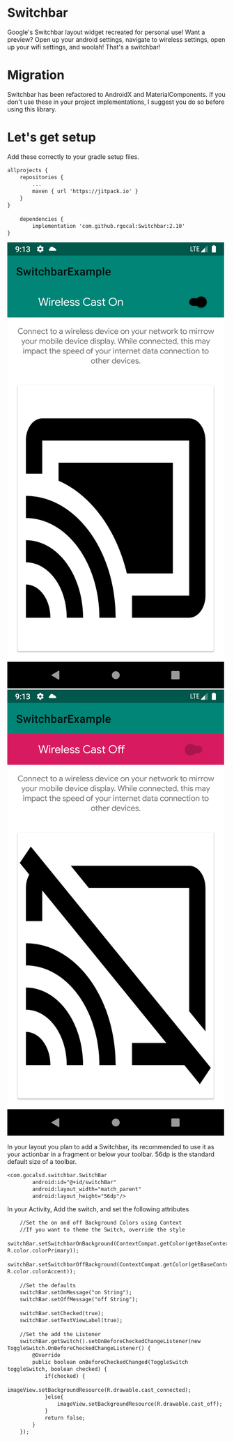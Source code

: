 # Switchbar
Google's Switchbar layout widget recreated for personal use! Want a preview? Open up your android settings, navigate to wireless settings, open up your wifi settings, and woolah! That's a switchbar!

# Migration
Switchbar has been refactored  to AndroidX and MaterialComponents. If you don't use these in your project implementations, I suggest you do so before using this library.

# Let's get setup
Add these correctly to your gradle setup files.

    allprojects {
		repositories {
			...
			maven { url 'https://jitpack.io' }
		}
	}

    	dependencies {
	        implementation 'com.github.rgocal:Switchbar:2.10'
	}
	
	
	
![Preview Image](preview/switchbar_on.png?raw=true)
![Preview Image](preview/switchbar_off.png?raw=true)

In your layout you plan to add a Switchbar, its recommended to use it as your actionbar in a fragment or below your toolbar. 56dp is the standard default size of a toolbar.

    <com.gocalsd.switchbar.SwitchBar
            android:id="@+id/switchBar"
            android:layout_width="match_parent"
            android:layout_height="56dp"/>
            
In your Activity, Add the switch, and set the following attributes

    	//Set the on and off Background Colors using Context
        //If you want to theme the Switch, override the style
        switchBar.setSwitchbarOnBackground(ContextCompat.getColor(getBaseContext(), R.color.colorPrimary));
        switchBar.setSwitchbarOffBackground(ContextCompat.getColor(getBaseContext(), R.color.colorAccent));

        //Set the defaults
        switchBar.setOnMessage("on String");
        switchBar.setOffMessage("off String");

        switchBar.setChecked(true);
        switchBar.setTextViewLabel(true);

        //Set the add the Listener
        switchBar.getSwitch().setOnBeforeCheckedChangeListener(new ToggleSwitch.OnBeforeCheckedChangeListener() {
            @Override
            public boolean onBeforeCheckedChanged(ToggleSwitch toggleSwitch, boolean checked) {
                if(checked) {
                    imageView.setBackgroundResource(R.drawable.cast_connected);
                }else{
                    imageView.setBackgroundResource(R.drawable.cast_off);
                }
                return false;
            }
        });
